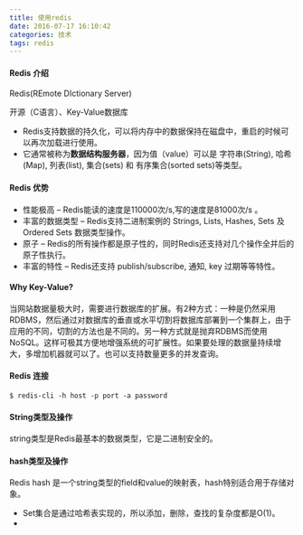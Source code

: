 ```yaml
---
title: 使用redis
date: 2016-07-17 16:10:42
categories: 技术
tags: redis
---
```

#### Redis 介绍
Redis(REmote DIctionary Server)

开源（C语言）、Key-Value数据库

- Redis支持数据的持久化，可以将内存中的数据保持在磁盘中，重启的时候可以再次加载进行使用。
- 它通常被称为**数据结构服务器**，因为值（value）可以是 字符串(String), 哈希(Map), 列表(list), 集合(sets) 和 有序集合(sorted sets)等类型。

#### Redis 优势
- 性能极高 – Redis能读的速度是110000次/s,写的速度是81000次/s 。
- 丰富的数据类型 – Redis支持二进制案例的 Strings, Lists, Hashes, Sets 及 Ordered Sets 数据类型操作。
- 原子 – Redis的所有操作都是原子性的，同时Redis还支持对几个操作全并后的原子性执行。
- 丰富的特性 – Redis还支持 publish/subscribe, 通知, key 过期等等特性。

#### Why Key-Value?
  当网站数据量极大时，需要进行数据库的扩展。有2种方式：一种是仍然采用RDBMS，然后通过对数据库的垂直或水平切割将数据库部署到一个集群上，由于应用的不同，切割的方法也是不同的。另一种方式就是抛弃RDBMS而使用NoSQL。这样可极其方便地增强系统的可扩展性。如果要处理的数据量持续增大，多增加机器就可以了。也可以支持数量更多的并发查询。
#### Redis 连接

```
$ redis-cli -h host -p port -a password
```

#### String类型及操作
string类型是Redis最基本的数据类型，它是二进制安全的。

#### hash类型及操作
Redis hash 是一个string类型的field和value的映射表，hash特别适合用于存储对象。

- Set集合是通过哈希表实现的，所以添加，删除，查找的复杂度都是O(1)。
- 